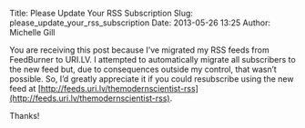 Title: Please Update Your RSS Subscription
Slug: please_update_your_rss_subscription
Date: 2013-05-26 13:25
Author: Michelle Gill

You are receiving this post because I’ve migrated my RSS feeds from FeedBurner to URI.LV. I attempted to automatically migrate all subscribers to the new feed but, due to consequences outside my control, that wasn’t possible. So, I’d greatly appreciate it if you could resubscribe using the new feed at [http://feeds.uri.lv/themodernscientist-rss](http://feeds.uri.lv/themodernscientist-rss). 

Thanks!